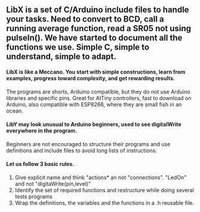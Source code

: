 ## LibX is a set of C/Arduino include files to handle your tasks. Need to convert to BCD, call a running average function, read a SR05 not using pulseIn(). We have started to document all the functions we use. Simple C, simple to understand, simple to adapt.

#### LibX is like a Meccano. You start with simple constructions, learn from examples, progress toward complexity, and get rewarding results.

The programs are shorts, Arduino compatible, but they do not use Arduino libraries and specific pins.
Great for AtTiny controllers, fast to download on Arduino, also compatible with ESP8266, where they
are small fish in an ocean.

#### LibY may look unusual to Arduino beginners, used to see digitalWrite everywhere in the program.
Beginners are not encouraged to structure their programs and use definitions and include files to avoid long lists of instructions.

#### Let us follow 3 basic rules.
1. Give explicit name and think "actions* an not "connections". "LedOn" and not "digitaWrite(pin,level)"
2. Identify the set of required functions and restructure while doing several tests programs
3. Wrap the definitions, the variables and the functions in a .h reusable file.
